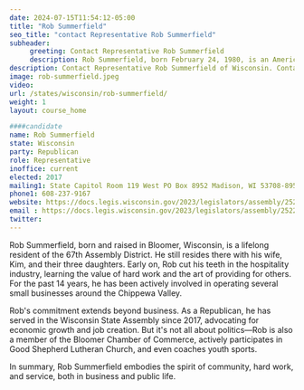 ```yaml
---
date: 2024-07-15T11:54:12-05:00
title: "Rob Summerfield"
seo_title: "contact Representative Rob Summerfield"
subheader:
     greeting: Contact Representative Rob Summerfield
     description: Rob Summerfield, born February 24, 1980, is an American politician affiliated with the Republican Party. He assumed office as a member of the Wisconsin State Assembly, representing District 67, in 2017.
description: Contact Representative Rob Summerfield of Wisconsin. Contact information for Rob Summerfield includes email address, phone number, and mailing address.
image: rob-summerfield.jpeg
video:
url: /states/wisconsin/rob-summerfield/
weight: 1
layout: course_home

####candidate
name: Rob Summerfield
state: Wisconsin
party: Republican
role: Representative
inoffice: current
elected: 2017
mailing1: State Capitol Room 119 West PO Box 8952 Madison, WI 53708-8952
phone1: 608-237-9167
website: https://docs.legis.wisconsin.gov/2023/legislators/assembly/2522/
email : https://docs.legis.wisconsin.gov/2023/legislators/assembly/2522/
twitter: 
---
```

Rob Summerfield, born and raised in Bloomer, Wisconsin, is a lifelong resident of the 67th Assembly District. He still resides there with his wife, Kim, and their three daughters. Early on, Rob cut his teeth in the hospitality industry, learning the value of hard work and the art of providing for others. For the past 14 years, he has been actively involved in operating several small businesses around the Chippewa Valley.

Rob's commitment extends beyond business. As a Republican, he has served in the Wisconsin State Assembly since 2017, advocating for economic growth and job creation. But it's not all about politics—Rob is also a member of the Bloomer Chamber of Commerce, actively participates in Good Shepherd Lutheran Church, and even coaches youth sports.

In summary, Rob Summerfield embodies the spirit of community, hard work, and service, both in business and public life.
